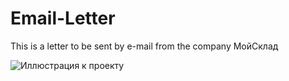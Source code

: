 # Email-Letter

This is a letter to be sent by e-mail from the company МойСклад

![Иллюстрация к проекту](https://i.postimg.cc/fWS3TP5Y/email.jpg)